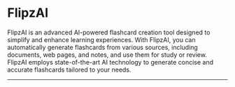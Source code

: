 # FlipzAI

FlipzAI is an advanced AI-powered flashcard creation tool designed to simplify and enhance learning experiences. With FlipzAI, you can automatically generate flashcards from various sources, including documents, web pages, and notes, and use them for study or review. FlipzAI employs state-of-the-art AI technology to generate concise and accurate flashcards tailored to your needs.

---
